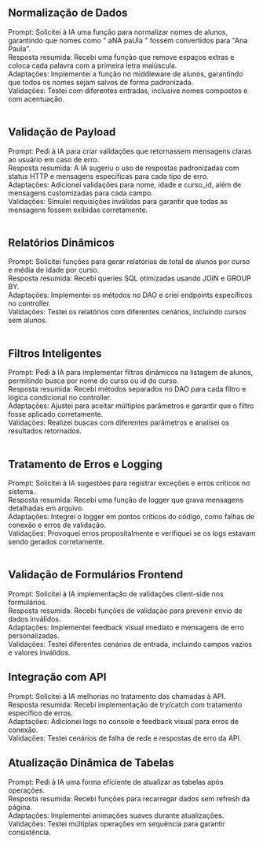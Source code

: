 
## Normalização de Dados
Prompt: Solicitei à IA uma função para normalizar nomes de alunos, garantindo que nomes como "  aNA   paUla  " fossem convertidos para "Ana Paula".<br>
Resposta resumida: Recebi uma função que remove espaços extras e coloca cada palavra com a primeira letra maiúscula.<br>
Adaptações: Implementei a função no middleware de alunos, garantindo que todos os nomes sejam salvos de forma padronizada.<br>
Validações: Testei com diferentes entradas, inclusive nomes compostos e com acentuação.<br>
<br>
## Validação de Payload
Prompt: Pedi à IA para criar validações que retornassem mensagens claras ao usuário em caso de erro.<br>
Resposta resumida: A IA sugeriu o uso de respostas padronizadas com status HTTP e mensagens específicas para cada tipo de erro.<br>
Adaptações: Adicionei validações para nome, idade e curso_id, além de mensagens customizadas para cada campo.<br>
Validações: Simulei requisições inválidas para garantir que todas as mensagens fossem exibidas corretamente.<br>
<br>
## Relatórios Dinâmicos
Prompt: Solicitei funções para gerar relatórios de total de alunos por curso e média de idade por curso.<br>
Resposta resumida: Recebi queries SQL otimizadas usando JOIN e GROUP BY.<br>
Adaptações: Implementei os métodos no DAO e criei endpoints específicos no controller.<br>
Validações: Testei os relatórios com diferentes cenários, incluindo cursos sem alunos.<br>
<br>
## Filtros Inteligentes
Prompt: Pedi à IA para implementar filtros dinâmicos na listagem de alunos, permitindo busca por nome do curso ou id do curso.<br>
Resposta resumida: Recebi métodos separados no DAO para cada filtro e lógica condicional no controller.<br>
Adaptações: Ajustei para aceitar múltiplos parâmetros e garantir que o filtro fosse aplicado corretamente.<br>
Validações: Realizei buscas com diferentes parâmetros e analisei os resultados retornados.<br>
<br>
## Tratamento de Erros e Logging
Prompt: Solicitei à IA sugestões para registrar exceções e erros críticos no sistema.<br>
Resposta resumida: Recebi uma função de logger que grava mensagens detalhadas em arquivo.<br>
Adaptações: Integrei o logger em pontos críticos do código, como falhas de conexão e erros de validação.<br>
Validações: Provoquei erros propositalmente e verifiquei se os logs estavam sendo gerados corretamente.<br>
<br>
## Validação de Formulários Frontend
Prompt: Solicitei à IA implementação de validações client-side nos formulários.<br>
Resposta resumida: Recebi funções de validação para prevenir envio de dados inválidos.<br>
Adaptações: Implementei feedback visual imediato e mensagens de erro personalizadas.<br>
Validações: Testei diferentes cenários de entrada, incluindo campos vazios e valores inválidos.<br>


## Integração com API
Prompt: Solicitei à IA melhorias no tratamento das chamadas à API.<br>
Resposta resumida: Recebi implementação de try/catch com tratamento específico de erros.<br>
Adaptações: Adicionei logs no console e feedback visual para erros de conexão.<br>
Validações: Testei cenários de falha de rede e respostas de erro da API.<br>

## Atualização Dinâmica de Tabelas<br>
Prompt: Pedi à IA uma forma eficiente de atualizar as tabelas após operações.<br>
Resposta resumida: Recebi funções para recarregar dados sem refresh da página.<br>
Adaptações: Implementei animações suaves durante atualizações.<br>
Validações: Testei múltiplas operações em sequência para garantir consistência.<br>

